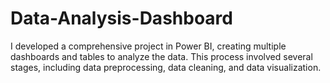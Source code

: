 # Data-Analysis-Dashboard
I developed a comprehensive project in Power BI, creating multiple dashboards and tables to analyze the data. This process involved several stages, including data preprocessing, data cleaning, and data visualization.
